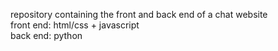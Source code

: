 <span>repository containing the front and back end of a chat website</span>
<br>
<span>front end: html/css + javascript</span>
<br>
<span>back end: python</span>
